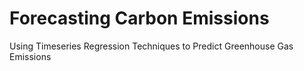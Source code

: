 # Forecasting Carbon Emissions
Using Timeseries Regression Techniques to Predict Greenhouse Gas Emissions

